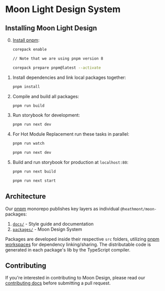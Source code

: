 # Moon Light Design System

## Installing Moon Light Design

0. [Install pnpm](https://pnpm.io/installation):

   ```sh
   corepack enable

   // Note that we are using pnpm version 8

   corepack prepare pnpm@latest --activate
   ```

1. Install dependencies and link local packages together:

   ```sh
   pnpm install
   ```

2. Compile and build all packages:

   ```sh
   pnpm run build
   ```

3. Run storybook for development:

   ```sh
   pnpm run next dev
   ```

4. For Hot Module Replacement run these tasks in parallel:

   ```sh
   pnpm run watch
   ```

   ```sh
   pnpm run next dev
   ```

5. Build and run storybook for production at `localhost:80`:

   ```sh
   pnpm run next build
   ```

   ```sh
   pnpm run next start
   ```

## Architecture

Our [pnpm](https://pnpm.io/motivation) monorepo publishes key layers as individual `@heathmont/moon-` packages:

1. [`docs/`](#docs) - Style guide and documentation
2. [`packages/`](#design-system) - Moon Design System

Packages are developed inside their respective `src` folders, utilizing [pnpm workspaces](https://pnpm.io/workspaces) for dependency linking/sharing. The distributable code is generated in each package's lib by the TypeScript compiler.

## Contributing

If you're interested in contributing to Moon Design, please read our [сontributing docs](CONTRIBUTING.md) before submitting a pull request.
